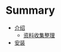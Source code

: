 # Summary

* [介绍](introduction/index.md)
    * [资料收集整理](introduction/information.md)
* [安装](installation/index.md)





